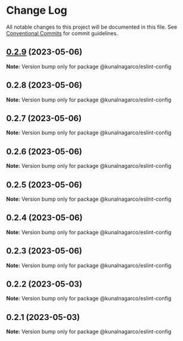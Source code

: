 # Change Log

All notable changes to this project will be documented in this file.
See [Conventional Commits](https://conventionalcommits.org) for commit guidelines.

## [0.2.9](https://github.com/kunalnagarco/ui/compare/@kunalnagarco/eslint-config@0.2.8...@kunalnagarco/eslint-config@0.2.9) (2023-05-06)

**Note:** Version bump only for package @kunalnagarco/eslint-config

## 0.2.8 (2023-05-06)

**Note:** Version bump only for package @kunalnagarco/eslint-config

## 0.2.7 (2023-05-06)

**Note:** Version bump only for package @kunalnagarco/eslint-config

## 0.2.6 (2023-05-06)

**Note:** Version bump only for package @kunalnagarco/eslint-config

## 0.2.5 (2023-05-06)

**Note:** Version bump only for package @kunalnagarco/eslint-config

## 0.2.4 (2023-05-06)

**Note:** Version bump only for package @kunalnagarco/eslint-config

## 0.2.3 (2023-05-06)

**Note:** Version bump only for package @kunalnagarco/eslint-config

## 0.2.2 (2023-05-03)

**Note:** Version bump only for package @kunalnagarco/eslint-config

## 0.2.1 (2023-05-03)

**Note:** Version bump only for package @kunalnagarco/eslint-config
